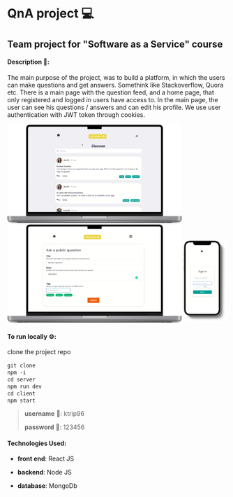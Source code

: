 # QnA project 💻
## Team project for "Software as a Service" course 

#### Description :speech_balloon:: 
The main purpose of the project, was to build a platform, in which the users can make questions and get answers.
Somethink like Stackoverflow, Quora etc. There is a main page with the question feed, and a home page, that only registered and logged in users have access to.
In the main page, the user can see his questions / answers and can edit his profile.
We use user authentication with JWT token through cookies.


<p float="left">
  <img src="qna1.png" width="400" />

  <img src="qna2.png" width="400" /> 
  <img src="qna3.png" width="100" />
</p>

#### To run locally ⚙️:
clone the project repo

```
git clone
npm -i
cd server
npm run dev
cd client
npm start
```

> **username** 🧔: ktrip96
> 
> **password** 🔑: 123456

#### Technologies Used:
- **front end**:
React JS

- **backend**:
Node JS

- **database**:
MongoDb

